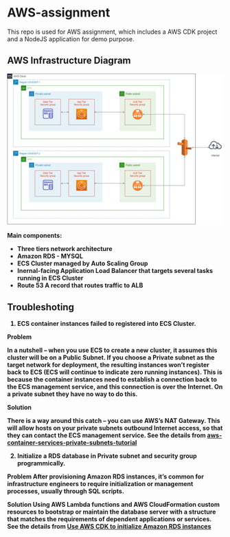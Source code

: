 # AWS-assignment

This repo is used for AWS assignment, which includes a AWS CDK project and a NodeJS application for demo purpose.<b>

## AWS Infrastructure Diagram

![AWS Infrastructure Diagram](./assets//playground-ecs.png)

Main components:

- Three tiers network architecture
- Amazon RDS - MYSQL
- ECS Cluster managed by Auto Scaling Group
- Inernal-facing Application Load Balancer that targets several tasks running in ECS Cluster
- Route 53 A record that routes traffic to ALB

## Troubleshoting

1. ECS container instances failed to registered into ECS Cluster.

**Problem**

In a nutshell – when you use ECS to create a new cluster, it assumes this cluster will be on a Public Subnet. If you choose a Private subnet as the target network for deployment, the resulting instances won’t register back to ECS (ECS will continue to indicate zero running instances). This is because the container instances need to establish a connection back to the ECS management service, and this connection is over the Internet. On a private subnet they have no way to do this.

**Solution**

There is a way around this catch – you can use AWS’s NAT Gateway. This will allow hosts on your private subnets outbound Internet access, so that they can contact the ECS management service. See the details from [aws-container-services-private-subnets-tutorial][1]

2. Initialize a RDS database in Private subnet and security group programmically.

**Problem**
After provisioning Amazon RDS instances, it’s common for infrastructure engineers to require initialization or management processes, usually through SQL scripts.

**Solution**
Using AWS Lambda functions and AWS CloudFormation custom resources to bootstrap or maintain the database server with a structure that matches the requirements of dependent applications or services. See the details from [Use AWS CDK to initialize Amazon RDS instances][2]

[1]: https://www.topcoder.com/blog/aws-container-services-private-subnets-tutorial/#:~:text=For%20various%20reasons%2C%20you%20may%20wish%20to%20use,to%20reach%20ECS%20management.%20First%20a%20Few%20Definitions
[2]: https://aws.amazon.com/blogs/infrastructure-and-automation/use-aws-cdk-to-initialize-amazon-rds-instances/
